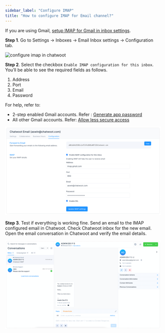 ```yaml
---
sidebar_label: "Configure IMAP"
title: "How to configure IMAP for Email channel?"
---
```


If you are using Gmail, [setup IMAP for Gmail in inbox settings](/docs/product/channels/email/gmail/enable-imap).

**Step 1**. Go to Settings → Inboxes → Email Inbox settings → Configuration tab.

![configure imap in chatwoot](./images/configure-tab.png)

**Step 2**. Select the checkbox `Enable IMAP configuration for this inbox`. You’ll be able to see the required fields as follows.

1. Address
2. Port
3. Email
4. Password

For help, refer to:

- 2-step enabled Gmail accounts. Refer : [Generate app password](/docs/product/channels/email/gmail/generate-app-password)
- All other Gmail accounts. Refer: [Allow less secure access](docs/product/channels/email/gmail/less-secure-access)

![imap_details](./images/imap/imap-settings-in-chatwoot.png)

**Step 3**. Test if everything is working fine. Send an email to the IMAP configured email in Chatwoot. Check Chatwoot inbox for the new email. Open the email conversation in Chatwoot and verify the email details.

![imap_email_details](./images/imap/verify-email.png)
